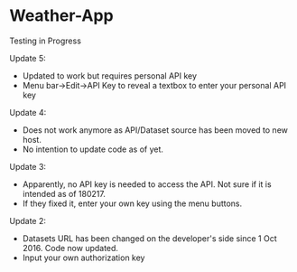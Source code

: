 # Weather-App
Testing in Progress

Update 5:
- Updated to work but requires personal API key
- Menu bar->Edit->API Key to reveal a textbox to enter your personal API key

Update 4:
- Does not work anymore as API/Dataset source has been moved to new host.
- No intention to update code as of yet.

Update 3:
- Apparently, no API key is needed to access the API. Not sure if it is intended as of 180217.
- If they fixed it, enter your own key using the menu buttons.

Update 2:

- Datasets URL has been changed on the developer's side since 1 Oct 2016. Code now updated.
- Input your own authorization key
